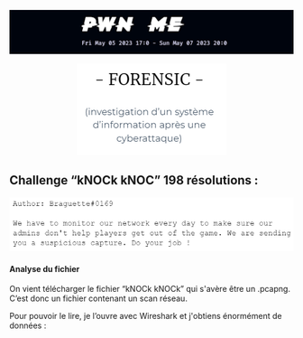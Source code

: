<p align="center">
  <img src="./src/images/titre.png"/>
</p>

<p align="center">
  <img src="./src/images/forensic/forensic.png"/>
</p>

## Challenge “kNOCk kNOC” 198 résolutions :

<img src="./src/images/forensic/ennonce.png"/>

#### Analyse du fichier

On vient télécharger le fichier “kNOCk kNOCk” qui s'avère être un .pcapng. C’est donc un fichier contenant un scan réseau.

Pour pouvoir le lire, je l’ouvre avec Wireshark et j'obtiens énormément de données :